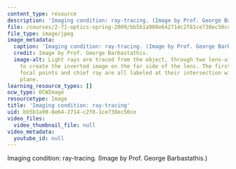 ```yaml
---
content_type: resource
description: 'Imaging condition: ray-tracing. (Image by Prof. George Barbastathis.)'
file: /courses/2-71-optics-spring-2009/bb5b1a908e642714c2f81ce738ec50ce_2-71s09-th.jpg
file_type: image/jpeg
image_metadata:
  caption: 'Imaging condition: ray-tracing. (Image by Prof. George Barbastathis.)'
  credit: Image by Prof. George Barbastathis.
  image-alt: Light rays are traced from the object, through two lens-air interfaces,
    to create the inverted image on the far side of the lens. The first and second
    focal points and chief ray are all labeled at their intersection with the ground
    plane.
learning_resource_types: []
ocw_type: OCWImage
resourcetype: Image
title: 'Imaging condition: ray-tracing'
uid: bb5b1a90-8e64-2714-c2f8-1ce738ec50ce
video_files:
  video_thumbnail_file: null
video_metadata:
  youtube_id: null
---
```

Imaging condition: ray-tracing. (Image by Prof. George Barbastathis.)


